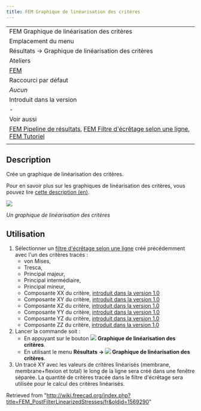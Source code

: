 ```yaml
---
title: FEM Graphique de linéarisation des critères
---
```

|  |
| --- |
| FEM Graphique de linéarisation des critères |
| Emplacement du menu |
| Résultats → Graphique de linéarisation des critères |
| Ateliers |
| [FEM](/FEM_Workbench/fr "FEM Workbench/fr") |
| Raccourci par défaut |
| *Aucun* |
| Introduit dans la version |
| - |
| Voir aussi |
| [FEM Pipeline de résultats](/FEM_PostPipelineFromResult/fr "FEM PostPipelineFromResult/fr"), [FEM Filtre d'écrêtage selon une ligne](/FEM_PostFilterDataAlongLine/fr "FEM PostFilterDataAlongLine/fr"), [FEM Tutoriel](/FEM_tutorial/fr "FEM tutorial/fr") |
|  |

## Description

Crée un graphique de linéarisation des critères.

Pour en savoir plus sur les graphiques de linéarisation des critères, vous pouvez lire [cette description (en)](https://www.graspengineering.com/what-is-stress-linearization/).

![](/images/FEM_Stress-Linearization-Plot-Example.png)

*Un graphique de linéarisation des critères*

## Utilisation

1. Sélectionner un [filtre d'écrêtage selon une ligne](/FEM_PostFilterDataAlongLine/fr "FEM PostFilterDataAlongLine/fr") créé précédemment avec l'un des critères tracés :
   * von Mises,
   * Tresca,
   * Principal majeur,
   * Principal intermédiaire,
   * Principal mineur,
   * Composante XX du critère, [introduit dans la version 1.0](/Release_notes_1.0/fr "Release notes 1.0/fr")
   * Composante XY du critère, [introduit dans la version 1.0](/Release_notes_1.0/fr "Release notes 1.0/fr")
   * Composante XZ du critère, [introduit dans la version 1.0](/Release_notes_1.0/fr "Release notes 1.0/fr")
   * Composante YY du critère, [introduit dans la version 1.0](/Release_notes_1.0/fr "Release notes 1.0/fr")
   * Composante YZ du critère, [introduit dans la version 1.0](/Release_notes_1.0/fr "Release notes 1.0/fr")
   * Composante ZZ du critère, [introduit dans la version 1.0](/Release_notes_1.0/fr "Release notes 1.0/fr")
2. Lancer la commande soit :
   * En appuyant sur le bouton ![](/images/FEM_PostFilterLinearizedStresses.svg) **Graphique de linéarisation des critères**.
   * En utilisant le menu **Résultats → ![](/images/FEM_PostFilterLinearizedStresses.svg) Graphique de linéarisation des critères**.
3. Un tracé XY avec les valeurs de critères linéarisés (membrane, membrane+flexion et total) le long de la ligne sera créé dans une fenêtre séparée. La quantité de critères tracée dans le filtre d'écrêtage sera utilisée pour le calcul des critères linéarisés.

Retrieved from "<http://wiki.freecad.org/index.php?title=FEM_PostFilterLinearizedStresses/fr&oldid=1569290>"